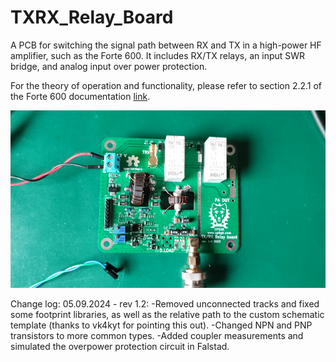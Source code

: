 # TXRX_Relay_Board
A PCB for switching the signal path between RX and TX in a high-power HF amplifier, such as the Forte 600. It includes RX/TX relays, an input SWR bridge, and analog input over power protection.

For the theory of operation and functionality, please refer to section 2.2.1 of the Forte 600 documentation [link](https://github.com/SP6GK/Forte-600-HF-RF-Amplifier/blob/main/Optimization_HF_amplifier_TLT_Forte600Documentation.pdf).

![PCB Image](RX_TXPCB.png)

Change log:
05.09.2024 - rev 1.2:
-Removed unconnected tracks and fixed some footprint libraries, as well as the relative path to the custom schematic template (thanks to vk4kyt for pointing this out).
-Changed NPN and PNP transistors to more common types.
-Added coupler measurements and simulated the overpower protection circuit in Falstad.
